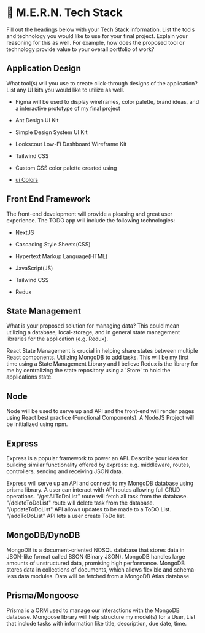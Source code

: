 # 🚀 M.E.R.N. Tech Stack

Fill out the headings below with your Tech Stack information. List the tools and technology you would like to use for your final project. Explain your reasoning for this as well. For example, how does the proposed tool or technology provide value to your overall portfolio of work?

## Application Design

What tool(s) will you use to create click-through designs of the application? List any UI kits you would like to utilize as well.

- Figma will be used to display wireframes, color palette, brand ideas, and a interactive prototype of my final project

- Ant Design UI Kit

- Simple Design System UI Kit

- Lookscout Low-Fi Dashboard Wireframe Kit

- Tailwind CSS

- Custom CSS color palette created using

- [ui Colors](uicolors.app/create)

## Front End Framework

The front-end development will provide a pleasing and great user experience. The TODO app will include the following technologies:

- NextJS

- Cascading Style Sheets(CSS)

- Hypertext Markup Language(HTML)

- JavaScript(JS)

- Tailwind CSS

- Redux

## State Management

What is your proposed solution for managing data? This could mean utilizing a database, local-storage, and in general state management libraries for the application (e.g. Redux).

React State Management is crucial in helping share states between multiple React components. Utilizing MongoDB to add tasks. This will be my first time using a State Management Library and I believe Redux is the library for me by centralizing the state repository using a 'Store' to hold the applications state.

## Node

Node will be used to serve up and API and the front-end will render pages using React best practice (Functional Components). A NodeJS Project will be initialized using npm.

## Express

Express is a popular framework to power an API. Describe your idea for building similar functionality offered by express: e.g. middleware, routes, controllers, sending and receiving JSON data.

Express will serve up an API and connect to my MongoDB database using prisma library. A user can interact with API routes allowing full CRUD operations. "/getAllToDoList" route will fetch all task from the database. "/deleteToDoList" route will delete task from the database. "/updateToDoList" API allows updates to be made to a ToDO List. "/addToDoList" API lets a user create ToDo list.

## MongoDB/DynoDB

MongoDB is a document-oriented NOSQL database that stores data in JSON-like format called BSON (Binary JSON). MongoDB handles large amounts of unstructured data, promising high performance. MongoDB stores data in collections of documents, which allows flexible and schema-less data modules. Data will be fetched from a MongoDB Atlas database.

## Prisma/Mongoose

Prisma is a ORM used to manage our interactions with the MongoDB database. Mongoose library will help structure my model(s) for a User, List that include tasks with information like title, description, due date, time.
